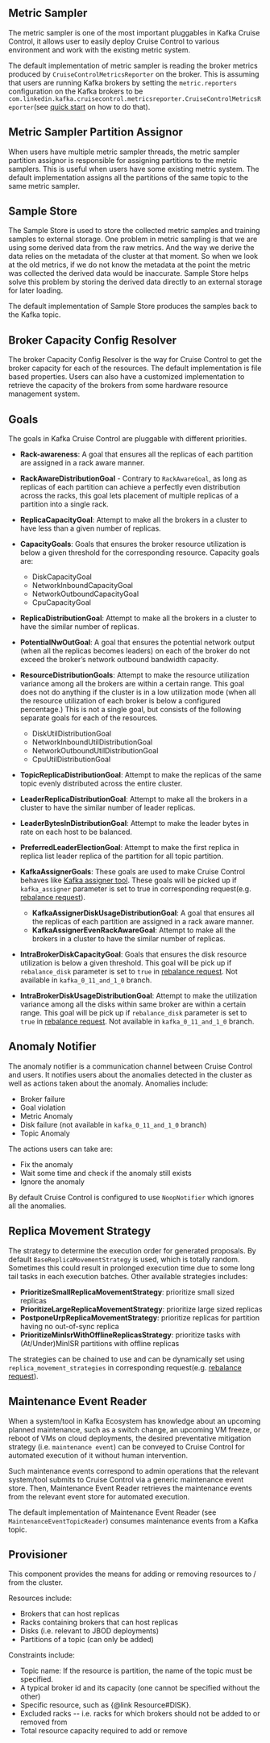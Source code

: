 ## Metric Sampler
The metric sampler is one of the most important pluggables in Kafka Cruise Control, it allows user to easily deploy Cruise Control to various environment and work with the existing metric system.

The default implementation of metric sampler is reading the broker metrics produced by `CruiseControlMetricsReporter` on the broker. This is assuming that users are running Kafka brokers by setting the `metric.reporters` configuration on the Kafka brokers to be `com.linkedin.kafka.cruisecontrol.metricsreporter.CruiseControlMetricsReporter`(see [quick start](https://github.com/linkedin/cruise-control#quick-start) on how to do that).

## Metric Sampler Partition Assignor
When users have multiple metric sampler threads, the metric sampler partition assignor is responsible for assigning partitions to the metric samplers.
This is useful when users have some existing metric system. The default implementation assigns all the partitions of the same topic to the same metric sampler.

## Sample Store
The Sample Store is used to store the collected metric samples and training samples to external storage. One problem in metric sampling is that we are using some derived data from the raw metrics. And the way we derive the data relies on the metadata of the cluster at that moment. So when we look at the old metrics, if we do not know the metadata at the point the metric was collected the derived data would be inaccurate. Sample Store helps solve this problem by storing the derived data directly to an external storage for later loading.

The default implementation of Sample Store produces the samples back to the Kafka topic.

## Broker Capacity Config Resolver
The broker Capacity Config Resolver is the way for Cruise Control to get the broker capacity for each of the resources. The default implementation is file based properties. Users can also have a customized implementation to retrieve the capacity of the brokers from some hardware resource management system.

## Goals
The goals in Kafka Cruise Control are pluggable with different priorities.

* **Rack-awareness**: A goal that ensures all the replicas of each partition are assigned in a rack aware manner.

 * **RackAwareDistributionGoal** - Contrary to `RackAwareGoal`, as long as replicas of each partition can achieve a perfectly
 even distribution across the racks, this goal lets placement of multiple replicas of a partition into a single rack.

* **ReplicaCapacityGoal**: Attempt to make all the brokers in a cluster to have less than a given number of replicas.

* **CapacityGoals**: Goals that ensures the broker resource utilization is below a given threshold for the corresponding resource. Capacity goals are: 
    * DiskCapacityGoal
    * NetworkInboundCapacityGoal
    * NetworkOutboundCapacityGoal
    * CpuCapacityGoal

* **ReplicaDistributionGoal**: Attempt to make all the brokers in a cluster to have the similar number of replicas.

* **PotentialNwOutGoal**: A goal that ensures the potential network output (when all the replicas becomes leaders) on each of the broker do not exceed the broker’s network outbound bandwidth capacity.

* **ResourceDistributionGoals**: Attempt to make the resource utilization variance among all the brokers are within a certain range. This goal does not do anything if the cluster is in a low utilization mode (when all the resource utilization of each broker is below a configured percentage.) This is not a single goal, but consists of the following separate goals for each of the resources. 
    * DiskUtilDistributionGoal
    * NetworkInboundUtilDistributionGoal
    * NetworkOutboundUtilDistributionGoal
    * CpuUtilDistributionGoal

* **TopicReplicaDistributionGoal**: Attempt to make the replicas of the same topic evenly distributed across the entire cluster.

* **LeaderReplicaDistributionGoal**: Attempt to make all the brokers in a cluster to have the similar number of leader replicas.

* **LeaderBytesInDistributionGoal**: Attempt to make the leader bytes in rate on each host to be balanced.

* **PreferredLeaderElectionGoal**: Attempt to make the first replica in replica list leader replica of the partition for all topic partition.

* **KafkaAssignerGoals**: These goals are used to make Cruise Control behaves like [Kafka assigner tool](https://github.com/linkedin/kafka-tools/wiki/Kafka-Assigner). These goals will be picked up if `kafka_assigner` parameter is set to true in corresponding request(e.g. [rebalance request](https://github.com/linkedin/cruise-control/wiki/REST-APIs#trigger-a-workload-balance)).
    * **KafkaAssignerDiskUsageDistributionGoal**: A goal that ensures all the replicas of each partition are assigned in a rack aware manner. 
    * **KafkaAssignerEvenRackAwareGoal**: Attempt to make all the brokers in a cluster to have the similar number of replicas.

* **IntraBrokerDiskCapacityGoal**: Goals that ensures the disk resource utilization is below a given threshold. This goal will be pick up if `rebalance_disk` parameter is set to `true` in [rebalance request](https://github.com/linkedin/cruise-control/wiki/REST-APIs#trigger-a-workload-balance). Not available in `kafka_0_11_and_1_0` branch. 

* **IntraBrokerDiskUsageDistributionGoal**: Attempt to make the utilization variance among all the disks within same broker are within a certain range. This goal will be pick up if `rebalance_disk` parameter is set to `true` in [rebalance request](https://github.com/linkedin/cruise-control/wiki/REST-APIs#trigger-a-workload-balance). Not available in `kafka_0_11_and_1_0` branch. 

## Anomaly Notifier
The anomaly notifier is a communication channel between Cruise Control and users.
It notifies users about the anomalies detected in the cluster as well as actions taken about the anomaly. Anomalies include:
* Broker failure
* Goal violation
* Metric Anomaly
* Disk failure (not available in `kafka_0_11_and_1_0` branch)
* Topic Anomaly

The actions users can take are:
* Fix the anomaly
* Wait some time and check if the anomaly still exists
* Ignore the anomaly

By default Cruise Control is configured to use `NoopNotifier` which ignores all the anomalies.

## Replica Movement Strategy
The strategy to determine the execution order for generated proposals. By default `BaseReplicaMovementStrategy` is used, which is totally random.
Sometimes this could result in prolonged execution time due to some long tail tasks in each execution batches. Other available strategies includes:
* **PrioritizeSmallReplicaMovementStrategy**: prioritize small sized replicas
* **PrioritizeLargeReplicaMovementStrategy**: prioritize large sized replicas
* **PostponeUrpReplicaMovementStrategy**: prioritize replicas for partition having no out-of-sync replica
* **PrioritizeMinIsrWithOfflineReplicasStrategy**: prioritize tasks with (At/Under)MinISR partitions with offline replicas

The strategies can be chained to use and can be dynamically set using `replica_movement_strategies` in corresponding request(e.g. [rebalance request](https://github.com/linkedin/cruise-control/wiki/REST-APIs#trigger-a-workload-balance)).

## Maintenance Event Reader
When a system/tool in Kafka Ecosystem has knowledge about an upcoming planned maintenance, such as a switch change, an upcoming VM freeze, 
or reboot of VMs on cloud deployments, the desired preventative mitigation strategy (i.e. `maintenance event`) can be conveyed to 
Cruise Control for automated execution of it without human intervention.

Such maintenance events correspond to admin operations that the relevant system/tool submits to Cruise Control via a generic maintenance event store.
Then, Maintenance Event Reader retrieves the maintenance events from the relevant event store for automated execution.

The default implementation of Maintenance Event Reader (see `MaintenanceEventTopicReader`) consumes maintenance events from a Kafka topic.

## Provisioner
This component provides the means for adding or removing resources to / from the cluster.

Resources include:
* Brokers that can host replicas 
* Racks containing brokers that can host replicas
* Disks (i.e. relevant to JBOD deployments)
* Partitions of a topic (can only be added)

Constraints include:
* Topic name: If the resource is partition, the name of the topic must be specified.
* A typical broker id and its capacity (one cannot be specified without the other)
* Specific resource, such as {@link Resource#DISK}.
* Excluded racks -- i.e. racks for which brokers should not be added to or removed from
* Total resource capacity required to add or remove